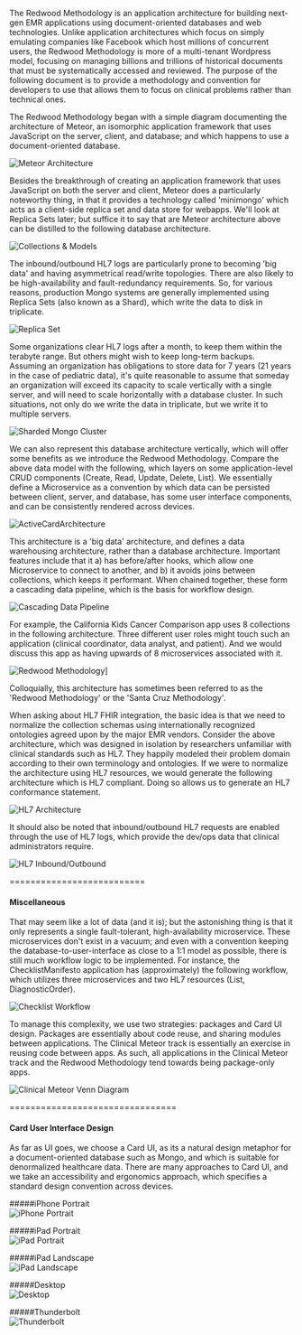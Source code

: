 The Redwood Methodology is an application architecture for building next-gen EMR applications using document-oriented databases and web technologies.  Unlike application architectures which focus on simply emulating companies like Facebook which host millions of concurrent users, the Redwood Methodology is more of a multi-tenant Wordpress model, focusing on managing billions and trillions of historical documents that must be systematically accessed and reviewed. The purpose of the following document is to provide a methodology and convention for developers to use that allows them to focus on clinical problems rather than technical ones.

The Redwood Methodology began with a simple diagram documenting the architecture of Meteor, an isomorphic application framework that uses JavaScript on the server, client, and database; and which happens to use a document-oriented database.

![Meteor Architecture](https://raw.githubusercontent.com/clinical-meteor/cookbook/master/images/Meteor%20Architecture%20-%20Basic.jpg)

Besides the breakthrough of creating an application framework that uses JavaScript on both the server and client, Meteor does a particularly noteworthy thing, in that it provides a technology called 'minimongo' which acts as a client-side replica set and data store for webapps.  We'll look at Replica Sets later; but suffice it to say that are Meteor architecture above can be distilled to the following database architecture.

![Collections & Models](https://raw.githubusercontent.com/clinical-meteor/cookbook/master/images/whitepapers/redwood/CollectionsAndModels.PNG)

The inbound/outbound HL7 logs are particularly prone to becoming 'big data' and having asymmetrical read/write topologies.  There are also likely to be high-availability and fault-redundancy requirements.  So, for various reasons, production Mongo systems are generally implemented using Replica Sets (also known as a Shard), which write the data to disk in triplicate.

![Replica Set](https://raw.githubusercontent.com/clinical-meteor/cookbook/master/images/whitepapers/redwood/ReplicaSet.PNG)

Some organizations clear HL7 logs after a month, to keep them within the terabyte range.  But others might wish to keep long-term backups.  Assuming an organization has obligations to store data for 7 years (21 years in the case of pediatric data), it's quite reasonable to assume that someday an organization will exceed its capacity to scale vertically with a single server, and will need to scale horizontally with a database cluster.  In such situations, not only do we write the data in triplicate, but we write it to multiple servers.

![Sharded Mongo Cluster](https://raw.githubusercontent.com/clinical-meteor/cookbook/master/images/whitepapers/redwood/ShardedMongoCluster.PNG)

We can also represent this database architecture vertically, which will offer some benefits as we introduce the Redwood Methodology.  Compare the above data model with the following, which layers on some application-level CRUD components (Create, Read, Update, Delete, List).  We essentially define a Microservice as a convention by which data can be persisted between client, server, and database, has some user interface components, and can be consistently rendered across devices.  

![ActiveCardArchitecture](https://raw.githubusercontent.com/clinical-meteor/cookbook/master/images/whitepapers/redwood/ActiveCardArchitecture.PNG)

This architecture is a 'big data' architecture, and defines a data warehousing architecture, rather than a database architecture.  Important features include that it a) has before/after hooks, which allow one Microservice to connect to another, and b) it avoids joins between collections, which keeps it performant.  When chained together, these form a cascading data pipeline, which is the basis for workflow design.  

![Cascading Data Pipeline](https://raw.githubusercontent.com/clinical-meteor/cookbook/master/images/whitepapers/redwood/CascadingDataPipeline.PNG)

For example, the California Kids Cancer Comparison app uses 8 collections in the following architecture.  Three different user roles might touch such an application (clinical coordinator, data analyst, and patient).  And we would discuss this app as having upwards of 8 microservices associated with it.

![Redwood Methodology](https://raw.githubusercontent.com/clinical-meteor/cookbook/master/images/whitepapers/redwood/RedwoodMethodology.PNG)]

Colloquially, this architecture has sometimes been referred to as the 'Redwood Methodology' or the 'Santa Cruz Methodology'.  

When asking about HL7 FHIR integration, the basic idea is that we need to normalize the collection schemas using internationally recognized ontologies agreed upon by the major EMR vendors.  Consider the above architecture, which was designed in isolation by researchers unfamiliar with clinical standards such as HL7.  They happily modeled their problem domain according to their own terminology and ontologies.  If we were to normalize the architecture using HL7 resources, we would generate the following architecture which is HL7 compliant.  Doing so allows us to generate an HL7 conformance statement.

![HL7 Architecture](https://raw.githubusercontent.com/clinical-meteor/cookbook/master/images/whitepapers/redwood/Hl7FhirArchitecture.PNG)

It should also be noted that inbound/outbound HL7 requests are enabled through the use of HL7 logs, which provide the dev/ops data that clinical administrators require.  

![HL7 Inbound/Outbound](https://raw.githubusercontent.com/clinical-meteor/cookbook/master/images/whitepapers/redwood/Hl7InboundOutbound.PNG)

==========================
#### Miscellaneous  

That may seem like a lot of data (and it is); but the astonishing thing is that it only represents a single fault-tolerant, high-availability microservice.  These microservices don't exist in a vacuum; and even with a convention keeping the database-to-user-interface as close to a 1:1 model as possible, there is still much workflow logic to be implemented.  For instance, the ChecklistManifesto application has (approximately) the following workflow, which utilizes three microservices and two HL7 resources (List, DiagnosticOrder).

![Checklist Workflow](https://raw.githubusercontent.com/clinical-meteor/cookbook/master/images/whitepapers/redwood/ChecklistWorkflow.png)

To manage this complexity, we use two strategies: packages and Card UI design.  Packages are essentially about code reuse, and sharing modules between applications.  The Clinical Meteor track is essentially an exercise in reusing code between apps.  As such, all applications in the Clinical Meteor track and the Redwood Methodology tend towards being package-only apps.  

![Clinical Meteor Venn Diagram](https://raw.githubusercontent.com/clinical-meteor/cookbook/master/images/whitepapers/redwood/ClinicalMeteorVennDiagram.PNG)


================================
#### Card User Interface Design

As far as UI goes, we choose a Card UI, as its a natural design metaphor for a document-oriented database such as Mongo, and which is suitable for denormalized healthcare data.  There are many approaches to Card UI, and we take an accessibility and ergonomics approach, which specifies a standard design convention across devices.

#####iPhone Portrait  
![iPhone Portrait](https://raw.githubusercontent.com/clinical-meteor/cookbook/master/images/whitepapers/carddesign/iPhonePortrait.png)

#####iPad Portrait  
![iPad Portrait](https://raw.githubusercontent.com/clinical-meteor/cookbook/master/images/whitepapers/carddesign/iPadPortrait.png)


#####iPad Landscape    
![iPad Landscape](https://raw.githubusercontent.com/clinical-meteor/cookbook/master/images/whitepapers/carddesign/iPadLandscape.png)

#####Desktop   
![Desktop](https://raw.githubusercontent.com/clinical-meteor/cookbook/master/images/whitepapers/carddesign/DesktopLandscape.png)

#####Thunderbolt     
![Thunderbolt](https://raw.githubusercontent.com/clinical-meteor/cookbook/master/images/whitepapers/carddesign/Thunderbolt.png)
